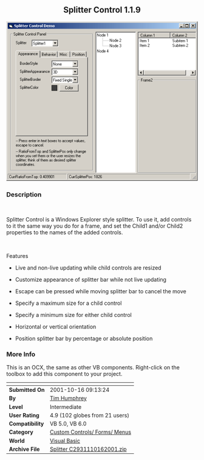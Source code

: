 ﻿<div align="center">

## Splitter Control 1\.1\.9

<img src="PIC20014191033162.gif">
</div>

### Description

<br>

Splitter Control is a Windows Explorer style splitter. To use it, add controls to it the same way you do for a frame, and set the Child1 and/or Child2 properties to the names of the added controls.<br>

<br>

Features<br>

- Live and non-live updating while child controls are resized<br>

- Customize appearance of splitter bar while not live updating<br>

- Escape can be pressed while moving splitter bar to cancel the move<br>

- Specify a maximum size for a child control<br>

- Specify a minimum size for either child control<br>

- Horizontal or vertical orientation<br>

- Position splitter bar by percentage or absolute position<br>
 
### More Info
 
This is an OCX, the same as other VB components. Right-click on the toolbox to add this component to your project.


<span>             |<span>
---                |---
**Submitted On**   |2001-10-16 09:13:24
**By**             |[Tim Humphrey](https://github.com/Planet-Source-Code/PSCIndex/blob/master/ByAuthor/tim-humphrey.md)
**Level**          |Intermediate
**User Rating**    |4.9 (102 globes from 21 users)
**Compatibility**  |VB 5\.0, VB 6\.0
**Category**       |[Custom Controls/ Forms/  Menus](https://github.com/Planet-Source-Code/PSCIndex/blob/master/ByCategory/custom-controls-forms-menus__1-4.md)
**World**          |[Visual Basic](https://github.com/Planet-Source-Code/PSCIndex/blob/master/ByWorld/visual-basic.md)
**Archive File**   |[Splitter C2931110162001\.zip](https://github.com/Planet-Source-Code/tim-humphrey-splitter-control-1-1-9__1-21763/archive/master.zip)








